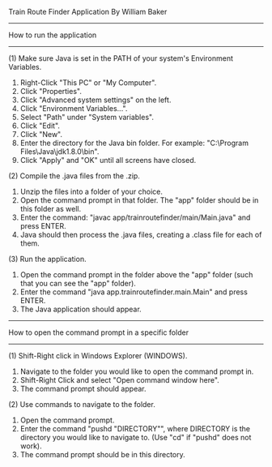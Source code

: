 Train Route Finder Application
By William Baker

-----------------------------------------------------------

How to run the application

-----------------------------------------------------------

(1) Make sure Java is set in the PATH of your system's Environment Variables.

1. Right-Click "This PC" or "My Computer".
2. Click "Properties".
3. Click "Advanced system settings" on the left.
4. Click "Environment Variables...".
5. Select "Path" under "System variables".
6. Click "Edit".
7. Click "New".
8. Enter the directory for the Java bin folder. For example: "C:\Program Files\Java\jdk1.8.0\bin".
9. Click "Apply" and "OK" until all screens have closed.

(2) Compile the .java files from the .zip.

1. Unzip the files into a folder of your choice.
2. Open the command prompt in that folder. The "app" folder should be in this folder as well.
3. Enter the command: "javac app/trainroutefinder/main/Main.java" and press ENTER.
4. Java should then process the .java files, creating a .class file for each of them.

(3) Run the application.

1. Open the command prompt in the folder above the "app" folder (such that you can see the "app" folder).
2. Enter the command "java app.trainroutefinder.main.Main" and press ENTER.
3. The Java application should appear.

-----------------------------------------------------------

How to open the command prompt in a specific folder

-----------------------------------------------------------

(1) Shift-Right click in Windows Explorer (WINDOWS).

1. Navigate to the folder you would like to open the command prompt in.
2. Shift-Right Click and select "Open command window here".
3. The command prompt should appear.

(2) Use commands to navigate to the folder.

1. Open the command prompt.
2. Enter the command "pushd "DIRECTORY"", where DIRECTORY is the directory you would like to navigate to. (Use "cd" if "pushd" does not work).
3. The command prompt should be in this directory.
